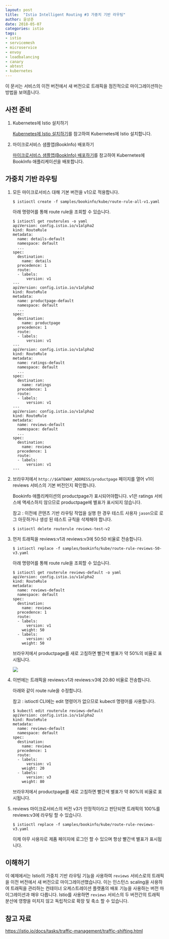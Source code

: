 ```yaml
---
layout: post
title:  "Istio Intelligent Routing #3 가중치 기반 라우팅"
author: 윤상준
date: 2018-05-07
categories: istio
tags:
- istio
- servicemesh
- microservice
- envoy
- loadbalancing
- canary
- abtest
- kubernetes
---
```


이 문서는 서비스의 이전 버전에서 새 버전으로 트래픽을 점진적으로 마이그레이션하는 방법을 보여줍니다.

## 사전 준비

1. Kubernetes에 Istio 설치하기

    [Kubernetes에 Istio 설치하기](/blog/istio/2018/04/26/deploying-istio-on-kubernetes.html)를 참고하여 Kubernetes에 Istio 설치합니다.<br />

2. 마이크로서비스 샘플앱(BookInfo) 배포하기

    [마이크로서비스 샘플앱(BookInfo) 배포하기](/blog/istio/2018/04/26/deploying-bookinfo-on-kubernetes.html)를 참고하여 Kubernetes에 BookInfo 애플리케이션을 배포합니다.<br />


## 가중치 기반 라우팅

1. 모든 마이크로서비스 대해 기본 버전을 v1으로 적용합니다.

    ```
    $ istioctl create -f samples/bookinfo/kube/route-rule-all-v1.yaml
    ```
    아래 명령어를 통해 route rule을 조회할 수 있습니다.
    ```
    $ istioctl get routerules -o yaml
    apiVersion: config.istio.io/v1alpha2
    kind: RouteRule
    metadata:
      name: details-default
      namespace: default
      ...
    spec:
      destination:
        name: details
      precedence: 1
      route:
      - labels:
          version: v1
    ---
    apiVersion: config.istio.io/v1alpha2
    kind: RouteRule
    metadata:
      name: productpage-default
      namespace: default
      ...
    spec:
      destination:
        name: productpage
      precedence: 1
      route:
      - labels:
          version: v1
    ---
    apiVersion: config.istio.io/v1alpha2
    kind: RouteRule
    metadata:
      name: ratings-default
      namespace: default
      ...
    spec:
      destination:
        name: ratings
      precedence: 1
      route:
      - labels:
          version: v1
    ---
    apiVersion: config.istio.io/v1alpha2
    kind: RouteRule
    metadata:
      name: reviews-default
      namespace: default
      ...
    spec:
      destination:
        name: reviews
      precedence: 1
      route:
      - labels:
          version: v1
    ---
    ```

2. 브라우저에서 `http://$GATEWAY_ADDRESS/productpage` 페이지를 열어 v1이 reviews 서비스의 기본 버전인지 확인합니다.

    Bookinfo 애플리케이션의 productpage가 표시되어야합니다. v1은 ratings 서비스에 액세스하지 않으므로 productpage에 별표가 표시되지 않습니다.

    참고 : 이전에 콘텐츠 기반 라우팅 작업을 실행 한 경우 테스트 사용자 `jason`으로 로그 아웃하거나 생성 된 테스트 규칙을 삭제해야 합니다.

    ```
    $ istioctl delete routerule reviews-test-v2
    ```

3. 먼저 트래픽을 reviews:v1과 reviews:v3에 50:50 비율로 전송합니다.

    ```
    $ istioctl replace -f samples/bookinfo/kube/route-rule-reviews-50-v3.yaml
    ```

    아래 명령어를 통해 route rule을 조회할 수 있습니다.
    ```
    $ istioctl get routerule reviews-default -o yaml
    apiVersion: config.istio.io/v1alpha2
    kind: RouteRule
    metadata:
      name: reviews-default
      namespace: default
    spec:
      destination:
        name: reviews
      precedence: 1
      route:
      - labels:
          version: v1
        weight: 50
      - labels:
          version: v3
        weight: 50
    ```

    브라우저에서 productpage를 새로 고침하면 빨간색 별표가 약 50%의 비율로 표시됩니다.

    ![](/blog/assets/images/istio_intel_routing_contents_red_rating.png)

4. 이번에는 트래픽을 reviews:v1과 reviews:v3에 20:80 비율로 전송합니다.

    아래와 같이 route rule을 수정합니다.

    참고 : istioctl CLI에는 edit 명령어가 없으므로 kubectl 명령어를 사용합니다.

    ```
    $ kubectl edit routerule reviews-default
    apiVersion: config.istio.io/v1alpha2
    kind: RouteRule
    metadata:
      name: reviews-default
      namespace: default
    spec:
      destination:
        name: reviews
      precedence: 1
      route:
      - labels:
          version: v1
        weight: 20
      - labels:
          version: v3
        weight: 80
    ```

    브라우저에서 productpage를 새로 고침하면 빨간색 별표가 약 80%의 비율로 표시됩니다.

5. reviews 마이크로서비스의 버전 v3가 안정적이라고 판단되면 트래픽의 100%를 reviews:v3에 라우팅 할 수 있습니다.

    ```
    $ istioctl replace -f samples/bookinfo/kube/route-rule-reviews-v3.yaml
    ```

    이제 아무 사용자로 제품 페이지에 로그인 할 수 있으며 항상 빨간색 별표가 표시됩니다.

## 이해하기
이 예제에서는 Istio의 가중치 기반 라우팅 기능을 사용하여 `reviews` 서비스로의 트래픽을 이전 버전에서 새 버전으로 마이그레이션했습니다. 이는 인스턴스 scaling을 사용하여 트래픽을 관리하는 컨테이너 오케스트레이션 플랫폼의 배포 기능을 사용하는 버전 마이그레이션과 매우 다릅니다. Istio를 사용하면 `reviews` 서비스의 두 버전간의 트래픽 분산에 영향을 미치지 않고 독립적으로 확장 및 축소 할 수 있습니다.

## 참고 자료
https://istio.io/docs/tasks/traffic-management/traffic-shifting.html
